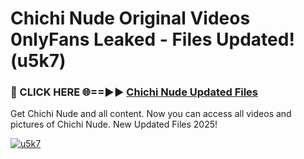 # Chichi Nude Original Videos 0nlyFans Leaked - Files Updated! (u5k7)

<h3>🔴 CLICK HERE 🌐==►► <a href="https://tinyurl.com/yrmya6cz" rel="nofollow">Chichi Nude Updated Files</a></h3>

Get Chichi Nude and all content. Now you can access all videos and pictures of Chichi Nude. New Updated Files 2025!

[![u5k7](https://i.imgur.com/FMdXYCs.gif)](https://tinyurl.com/yrmya6cz)
